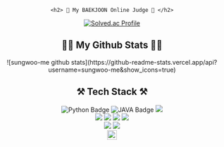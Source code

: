 <!-- ## Hi im sungwoo -->

<!-- ## Baekjoon online -->

<div align = center>
  
    <h2> 👯 My BAEKJOON Online Judge 👯 </h2>
  
  [![Solved.ac Profile](http://mazassumnida.wtf/api/v2/generate_badge?boj=awhtjddn1)](https://solved.ac/awhtjddn1/)
  
</div> 

<!-- ## github -->

<div align= "center">
    <h2> 👩‍💻 My Github Stats 👩‍💻</h2>
    ![sungwoo-me github stats](https://github-readme-stats.vercel.app/api?username=sungwoo-me&show_icons=true)
</div>


<!-- ## My Language Stats -->
<!-- 
<div align="center">

![Top Langs](https://github-readme-stats.vercel.app/api/top-langs/?username=sungwoo-me&theme=cobalt&exclude_repo=Computer-Science-Engineering&layout=compact&langs_count=10)

</div>
-->

<!-- 
<div align="center">
    <p class="has-line-data" data-line-start="7" data-line-end="9"><img height="160px" src="https://github-readme-stats.vercel.app/api?username=Sim-mi-gyeong&amp;show_icons=true&amp;theme=material-palenight" alt="Sim-mi-gyeong's GitHub stats" /><img height="160px" src="https://github-readme-streak-stats.herokuapp.com/?user=Sim-mi-gyeong&theme=material-palenight&ring=7E6BC4&currStreakLabel=7E6BC4&fire=C79ECF" /></a></p>
</div>
-->
 
<!--  <div align="center">
  
 [![Top Langs](https://github-readme-stats.vercel.app/api/top-langs/?username=sungwoo-me&layout=compact)](https://github.com/anuraghazra/github-readme-stats)
  
 </div> -->
 
<!-- ## ⚒ Tech Stack ⚒ -->
<div align="center">
    <h2>⚒ Tech Stack ⚒</h2>
    <img src="https://img.shields.io/badge/Python-3776AB?style=flat&amp;logo=Python&amp;logoColor=white" alt="Python Badge"> 
    <img src="https://img.shields.io/badge/JAVA-007396?style=flat&amp;logo=JAVA&amp;logoColor=white" alt="JAVA Badge"> 
    <img src="https://img.shields.io/badge/javascript-F7DF1E?style=for-square&logo=javascript&logoColor=black"> 
    </br>
    <img src="https://img.shields.io/badge/Spring-6DB33F.svg?&style=for-square&logo=Spring&logoColor=white">
    <img src="https://img.shields.io/badge/django-092E20?style=for-square&logo=django&logoColor=white">
    <img src="https://img.shields.io/badge/html5-E34F26?style=for-square&logo=html5&logoColor=white"> 
    <img src="https://img.shields.io/badge/css-1572B6?style=for-square&logo=css3&logoColor=white"> 
    </br>
    <img src="https://img.shields.io/badge/mysql-4479A1?style=for-square&logo=mysql&logoColor=white"> 
    <img src="https://img.shields.io/badge/mongoDB-47A248?style=for-square&logo=MongoDB&logoColor=white"/>
    </br>
    <img height="22px" src="https://img.shields.io/badge/Tensorflow-FF6F00?style=flat&amp;logo=Tensorflow&amp;logoColor=white" alt="Tensorflow Badge">
</div>


<!--
**sungwoo-me/sungwoo-me** is a ✨ _special_ ✨ repository because its `README.md` (this file) appears on your GitHub profile.

Here are some ideas to get you started:

- 🔭 I’m currently working on ...
- 🌱 I’m currently learning ...
- 👯 I’m looking to collaborate on ...
- 🤔 I’m looking for help with ...
- 💬 Ask me about ...
- 📫 How to reach me: ...
- 😄 Pronouns: ...
- ⚡ Fun fact: ...
-->
